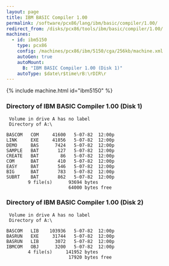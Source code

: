 ```yaml
---
layout: page
title: IBM BASIC Compiler 1.00
permalink: /software/pcx86/lang/ibm/basic/compiler/1.00/
redirect_from: /disks/pcx86/tools/ibm/basic/compiler/1.00/
machines:
  - id: ibm5150
    type: pcx86
    config: /machines/pcx86/ibm/5150/cga/256kb/machine.xml
    autoGen: true
    autoMount:
      B: "IBM BASIC Compiler 1.00 (Disk 1)"
    autoType: $date\r$time\rB:\rDIR\r
---
```


{% include machine.html id="ibm5150" %}

### Directory of IBM BASIC Compiler 1.00 (Disk 1)

     Volume in drive A has no label
     Directory of A:\

    BASCOM   COM     41600   5-07-82  12:00p
    LINK     EXE     41856   5-07-82  12:00p
    DEMO     BAS      7424   5-07-82  12:00p
    SAMPLE   BAT       127   5-07-82  12:00p
    CREATE   BAT        86   5-07-82  12:00p
    COM      BAT       410   5-07-82  12:00p
    EASY     BAT       546   5-07-82  12:00p
    BIG      BAT       783   5-07-82  12:00p
    SUBRT    BAT       862   5-07-82  12:00p
            9 file(s)      93694 bytes
                           64000 bytes free

### Directory of IBM BASIC Compiler 1.00 (Disk 2)

     Volume in drive A has no label
     Directory of A:\

    BASCOM   LIB    103936   5-07-82  12:00p
    BASRUN   EXE     31744   5-07-82  12:00p
    BASRUN   LIB      3072   5-07-82  12:00p
    IBMCOM   OBJ      3200   5-07-82  12:00p
            4 file(s)     141952 bytes
                           17920 bytes free
